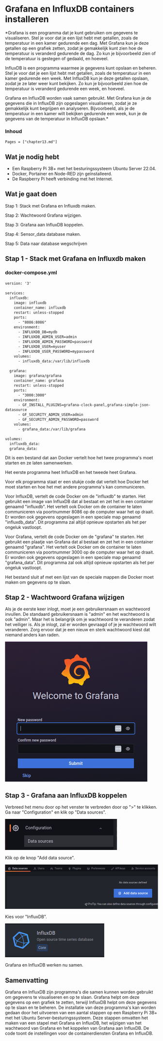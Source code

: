 # Grafana en InfluxDB containers installeren

*Grafana is een programma dat je kunt gebruiken om gegevens te visualiseren. Stel je voor dat je een lijst hebt met getallen, zoals de temperatuur in een kamer gedurende een dag. Met Grafana kun je deze getallen op een grafiek zetten, zodat je gemakkelijk kunt zien hoe de temperatuur is veranderd gedurende de dag. Zo kun je bijvoorbeeld zien of de temperatuur is gestegen of gedaald, en hoeveel.

InfluxDB is een programma waarmee je gegevens kunt opslaan en beheren. Stel je voor dat je een lijst hebt met getallen, zoals de temperatuur in een kamer gedurende een week. Met InfluxDB kun je deze getallen opslaan, zodat je ze later weer kunt bekijken. Zo kun je bijvoorbeeld zien hoe de temperatuur is veranderd gedurende een week, en hoeveel.

Grafana en InfluxDB worden vaak samen gebruikt. Met Grafana kun je de gegevens die in InfluxDB zijn opgeslagen visualiseren, zodat je ze gemakkelijk kunt begrijpen en analyseren. Bijvoorbeeld, als je de temperatuur in een kamer wilt bekijken gedurende een week, kun je de gegevens van de temperatuur in InfluxDB opslaan.*

### Inhoud

```@contents
Pages = ["chapter13.md"]
```

## Wat je nodig hebt

- Een Raspberry Pi 3B+ met het besturingssysteem Ubuntu Server 22.04.
- Docker, Portainer en Node-RED zijn geïnstalleerd.
- De Raspberry Pi heeft verbinding met het Internet.

## Wat je gaat doen

Stap 1: Stack met Grafana en Influxdb maken.

Stap 2: Wachtwoord Grafana wijzigen.

Stap 3: Grafana aan InfluxDB koppelen.

Stap 4: Sensor_data database maken.

Stap 5: Data naar database wegschrijven

## Stap 1 - Stack met Grafana en Influxdb maken

### docker-compose.yml
```
version: '3'

services:
  influxdb:
    image: influxdb
    container_name: influxdb
    restart: unless-stopped
    ports:
      - "8086:8086"
    environment:
      - INFLUXDB_DB=mydb
      - INFLUXDB_ADMIN_USER=admin
      - INFLUXDB_ADMIN_PASSWORD=password
      - INFLUXDB_USER=myuser
      - INFLUXDB_USER_PASSWORD=mypassword
    volumes:
      - influxdb_data:/var/lib/influxdb

  grafana:
    image: grafana/grafana
    container_name: grafana
    restart: unless-stopped
    ports:
      - "3000:3000"
    environment:
      - GF_INSTALL_PLUGINS=grafana-clock-panel,grafana-simple-json-datasource
      - GF_SECURITY_ADMIN_USER=admin
      - GF_SECURITY_ADMIN_PASSWORD=password
    volumes:
      - grafana_data:/var/lib/grafana

volumes:
  influxdb_data:
  grafana_data:
```

Dit is een bestand dat aan Docker vertelt hoe het twee programma's moet starten en ze laten samenwerken.

Het eerste programma heet InfluxDB en het tweede heet Grafana.

Voor elk programma staat er een stukje code dat vertelt hoe Docker het moet starten en hoe het met andere programma's kan communiceren.

Voor InfluxDB, vertelt de code Docker om de "influxdb" te starten. Het gebruikt een image van InfluxDB dat al bestaat en zet het in een container genaamd "influxdb". Het vertelt ook Docker om de container te laten communiceren via poortnummer 8086 op de computer waar het op draait. Er worden ook gegevens opgeslagen in een speciale map genaamd "influxdb_data". Dit programma zal altijd opnieuw opstarten als het per ongeluk vastloopt.

Voor Grafana, vertelt de code Docker om de "grafana" te starten. Het gebruikt een plaatje van Grafana dat al bestaat en zet het in een container genaamd "grafana". Het vertelt ook Docker om de container te laten communiceren via poortnummer 3000 op de computer waar het op draait. Er worden ook gegevens opgeslagen in een speciale map genaamd "grafana_data". Dit programma zal ook altijd opnieuw opstarten als het per ongeluk vastloopt.

Het bestand sluit af met een lijst van de speciale mappen die Docker moet maken om gegevens op te slaan.

## Stap 2 - Wachtwoord Grafana wijzigen

Als je de eerste keer inlogt, moet je een gebruikersnaam en wachtwoord invullen. De standaard gebruikersnaam is "admin" en het wachtwoord is ook "admin". Maar het is belangrijk om je wachtwoord te veranderen zodat het veiliger is. Als je inlogt, zal er worden gevraagd of je je wachtwoord wilt veranderen. Zorg ervoor dat je een nieuw en sterk wachtwoord kiest dat niemand anders kan raden.

![fig_13_1](assets/fig_13_1.png)

## Stap 3 - Grafana aan InfluxDB koppelen

Verbreed het menu door op het venster te verbreden door op ">" te klikken. Ga naar "Configuration" en klik op "Data sources".

![fig_13_2](assets/fig_13_2.png)

Klik op de knop "Add data source".

![fig_13_3](assets/fig_13_3.png)

 Kies voor "InfluxDB".

![fig_13_4](assets/fig_13_4.png)

Grafana en InfluxDB werken nu samen.

## Samenvatting

Grafana en InfluxDB zijn programma's die samen kunnen worden gebruikt om gegevens te visualiseren en op te slaan. Grafana helpt om deze gegevens op een grafiek te zetten, terwijl InfluxDB helpt om deze gegevens op te slaan en te beheren. De installatie van deze programma's kan worden gedaan door het uitvoeren van een aantal stappen op een Raspberry Pi 3B+ met het Ubuntu Server-besturingssysteem. Deze stappen omvatten het maken van een stapel met Grafana en InfluxDB, het wijzigen van het wachtwoord van Grafana en het koppelen van Grafana aan InfluxDB. De code toont de instellingen voor de containerdiensten Grafana en InfluxDB.